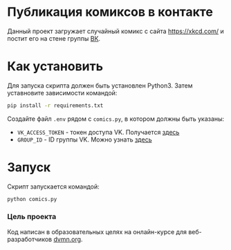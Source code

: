 # Публикация комиксов в контакте

Данный проект загружает случайный комикс с сайта https://xkcd.com/ и постит его на стене группы [ВК](https://vk.com/).

# Как установить

Для запуска скрипта должен быть установлен Python3. Затем уставновите зависимости командой:
```bash
pip install -r requirements.txt
```
Создайте файл `.env` рядом с `comics.py`, в котором должны быть указаны:
* `VK_ACCESS_TOKEN` - токен доступа VK. Получается [здесь](https://vk.com/dev/implicit_flow_user)
* `GROUP_ID` - ID группы VK. Можно узнать [здесь](https://regvk.com/id/)

# Запуск

Скрипт запускается командой:
```bash
python comics.py
```

### Цель проекта

Код написан в образовательных целях на онлайн-курсе для веб-разработчиков [dvmn.org](https://dvmn.org/).

